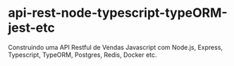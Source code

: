 # api-rest-node-typescript-typeORM-jest-etc

Construindo uma API Restful de Vendas Javascript com Node.js, Express, Typescript, TypeORM, Postgres, Redis, Docker etc.


